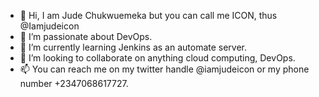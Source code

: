 - 👋 Hi, I am Jude Chukwuemeka but you can call me ICON, thus @Iamjudeicon
- 👀 I’m passionate about DevOps.
- 🌱 I’m currently learning Jenkins as an automate server.
- 💞️ I’m looking to collaborate on anything cloud computing, DevOps.
- 📫 You can reach me on my twitter handle @iamjudeicon or my phone number +2347068617727.

<!---
Iamjudeicon/Iamjudeicon is a ✨ special ✨ repository because its `README.md` (this file) appears on your GitHub profile.
You can click the Preview link to take a look at your changes.
--->
